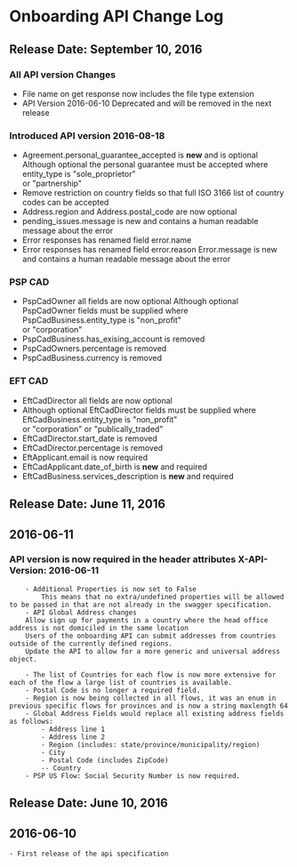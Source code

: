 # Onboarding API Change Log

## Release Date: September 10, 2016

### All API version Changes
* File name on get response now includes the file type extension
* API Version 2016-06-10 Deprecated and will be removed in the next release

### Introduced API version 2016-08-18
* Agreement.personal_guarantee_accepted is **new** and is optional
 Although optional the personal guarantee must be accepted where entity_type is "sole_proprietor"  
  or "partnership"
* Remove restriction on country fields so that full ISO 3166 list of country codes can be accepted
* Address.region and Address.postal_code are now optional
* pending_issues.message is new and contains a human readable message about the error
* Error responses has renamed field error.name
* Error responses has renamed field error.reason
 Error.message is new and contains a human readable message about the error


### PSP CAD
* PspCadOwner all fields are now optional
 Although optional PspCadOwner fields must be supplied where PspCadBusiness.entity_type is "non_profit"  
 or "corporation" 
* PspCadBusiness.has_exising_account is removed
* PspCadOwners.percentage is removed
* PspCadBusiness.currency is removed
        
### EFT CAD
* EftCadDirector all fields are now optional
* Although optional EftCadDirector fields must be supplied where EftCadBusiness.entity_type is "non_profit"  
  or "corporation" or "publically_traded"
* EftCadDirector.start_date is removed
* EftCadDirector.percentage is removed
* EftApplicant.email is now required
* EftCadApplicant.date_of_birth is **new** and required
* EftCadBusiness.services_description is **new** and required
        
        
## Release Date: June 11, 2016        
## 2016-06-11
###  API version is now required in the header attributes X-API-Version: 2016-06-11
        - Additional Properties is now set to False
            This means that no extra/undefined properties will be allowed to be passed in that are not already in the swagger specification.
        - API Global Address changes
        Allow sign up for payments in a country where the head office address is not domiciled in the same location
        Users of the onboarding API can submit addresses from countries outside of the currently defined regions.
        Update the API to allow for a more generic and universal address object.

        - The list of Countries for each flow is now more extensive for each of the flow a large list of countries is available.
        - Postal Code is no longer a required field.
        - Region is now being collected in all flows, it was an enum in previous specific flows for provinces and is now a string maxlength 64
        - Global Address Fields would replace all existing address fields as follows:
            - Address line 1
            - Address line 2
            - Region (includes: state/province/municipality/region)
            - City
            - Postal Code (includes ZipCode)
            -- Country
        - PSP US Flow: Social Security Number is now required.


## Release Date: June 10, 2016  
## 2016-06-10
    - First release of the api specification
    
